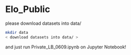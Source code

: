 # Elo_Public
please download datasets into data/  
```bash
mkdir data
< download datasets into data/ >
```
and just run Private_LB_0609.ipynb on Jupyter Notebook!  
